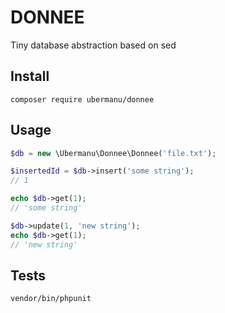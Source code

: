 # DONNEE

Tiny database abstraction based on sed

## Install

```shell
composer require ubermanu/donnee
```

## Usage

```php
$db = new \Ubermanu\Donnee\Donnee('file.txt');

$insertedId = $db->insert('some string');
// 1

echo $db->get(1);
// 'some string'

$db->update(1, 'new string');
echo $db->get(1);
// 'new string'
```

## Tests

```shell
vendor/bin/phpunit
```
